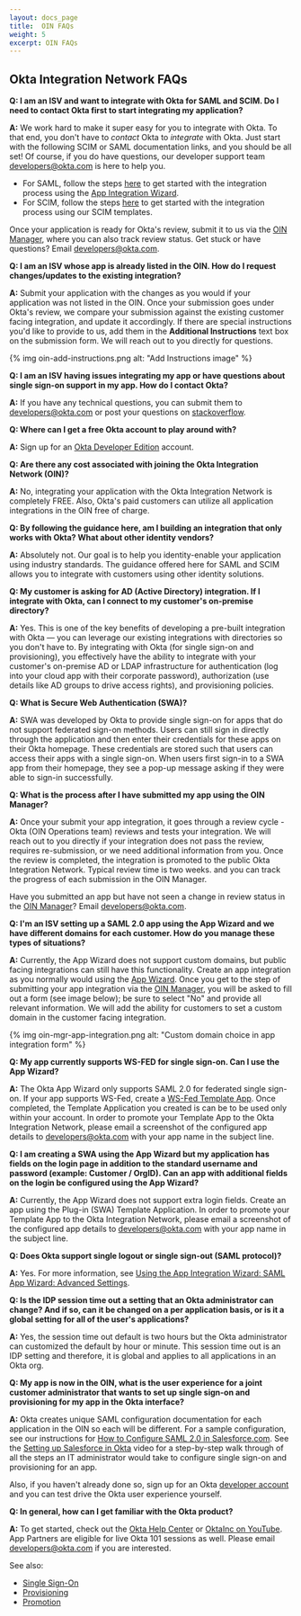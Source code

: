 ```yaml
---
layout: docs_page
title:  OIN FAQs
weight: 5
excerpt: OIN FAQs
---
```


## Okta Integration Network FAQs

**Q: I am an ISV and want to integrate with Okta for SAML and SCIM. Do I need to contact Okta first to start integrating my application?**

**A:** We work hard to make it super easy for you to integrate with Okta. To that end, you don't have to *contact* Okta to *integrate* with Okta. Just start with the following SCIM or SAML documentation links, and you should be all set! Of course, if you do have questions, our developer support team <developers@okta.com> is here to help you.

* For SAML, follow the steps [here](/use_cases/integrate_with_okta/sso-with-saml) to get started with the integration process using the [App Integration Wizard](https://help.okta.com/en/prod/Content/Topics/Apps/Apps_App_Integration_Wizard.htm).
* For SCIM, follow the steps [here](/standards/SCIM/#publishing-your-scim-based-provisioning-integration) to get started with the integration process using our SCIM templates.

Once your application is ready for Okta's review, submit it to us via the [OIN Manager](https://oinmanager.okta.com/), where you can also track review status. Get stuck or have questions? Email <developers@okta.com>.

**Q:  I am an ISV whose app is already listed in the OIN. How do I request changes/updates to the existing integration?**

**A:** Submit your application with the changes as you would if your application was not listed in the OIN. Once your submission goes under Okta's review, we compare your submission against the existing customer facing integration, and update it accordingly. If there are special instructions you'd like to provide to us, add them in the **Additional Instructions** text box on the submission form. We will reach out to you directly for questions.

{% img oin-add-instructions.png alt: "Add Instructions image" %}

**Q: I am an ISV having issues integrating my app or have questions about single sign-on support in my app. How do I contact Okta?**

**A:** If you have any technical questions, you can submit them to <developers@okta.com> or post your questions on [stackoverflow](https://stackoverflow.com).

**Q: Where can I get a free Okta account to play around with?**

**A:** Sign up for an [Okta Developer Edition](https://developer.okta.com/signup/) account.

**Q: Are there any cost associated with joining the Okta Integration Network (OIN)?**

**A:** No, integrating your application with the Okta Integration Network is completely FREE. Also, Okta's paid customers can utilize all application integrations in the OIN free of charge.

**Q: By following the guidance here, am I building an integration that only works with Okta? What about other identity vendors?**

**A:** Absolutely not. Our goal is to help you identity-enable your application using industry standards. The guidance offered here for SAML and SCIM allows you to integrate with customers using other identity solutions.

**Q: My customer is asking for AD (Active Directory) integration. If I integrate with Okta, can I connect to my customer's on-premise directory?**

**A:** Yes. This is one of the key benefits of developing a pre-built integration with Okta — you can leverage our existing integrations with directories so you don't have to. By integrating with Okta (for single sign-on and provisioning), you effectively have the ability to integrate with your customer's on-premise AD or LDAP infrastructure for authentication (log into your cloud app with their corporate password), authorization (use details like AD groups to drive access rights), and provisioning policies.

**Q: What is Secure Web Authentication (SWA)?**

**A:** SWA was developed by Okta to provide single sign-on for apps that do not support federated sign-on methods. Users can still sign in directly through the application and then enter their credentials for these apps on their Okta homepage. These credentials are stored such that users can access their apps with a single sign-on. When users first sign-in to a SWA app from their homepage, they see a pop-up message asking if they were able to sign-in successfully.

**Q: What is the process after I have submitted my app using the OIN Manager?**

**A:**  Once your submit your app integration, it goes through a review cycle - Okta (OIN Operations team) reviews and tests your integration. We will reach out to you directly if your integration does not pass the review, requires re-submission, or we need additional information from you. Once the review is completed, the integration is promoted to the public Okta Integration Network. Typical review time is two weeks. and you can track the progress of each submission in the OIN Manager.

Have you submitted an app but have not seen a change in review status in the [OIN Manager](https://oinmanager.okta.com)? Email <developers@okta.com>.

**Q: I'm an ISV setting up a SAML 2.0 app using the App Wizard and we have different domains for each customer. How do you manage these types of situations?**

**A:** Currently, the App Wizard does not support custom domains, but public facing integrations can still have this functionality. Create an app integration as you normally would using the [App Wizard](https://help.okta.com/en/prod/Content/Topics/Apps/Apps_App_Integration_Wizard.htm). Once you get to the step of submitting your app integration via the [OIN Manager](https://oinmanager.okta.com), you will be asked to fill out a form (see image below); be sure to select "No" and provide all relevant information. We will add the ability for customers to set a custom domain in the customer facing integration.

{% img oin-mgr-app-integration.png alt: "Custom domain choice in app integration form" %}

**Q: My app currently supports WS-FED for single sign-on. Can I use the App Wizard?**

**A:** The Okta App Wizard only supports SAML 2.0 for federated single sign-on. If your app supports WS-Fed, create a [WS-Fed Template App](https://help.okta.com/en/prod/Content/Topics/Apps/Apps_Configure_Okta%20Template_WS_Federation.htm). Once completed, the Template Application you created is can be to be used only within your account. In order to promote your Template App to the Okta Integration Network, please email a screenshot of the configured app details to <developers@okta.com> with your app name in the subject line.

**Q: I am creating a SWA using the App Wizard but my application has fields on the login page in addition to the standard username and password (example: Customer / OrgID). Can an app with additional fields on the login be configured using the App Wizard?**

**A:** Currently, the App Wizard does not support extra login fields. Create an app using the Plug-in (SWA) Template Application. In order to promote your Template App to the Okta Integration Network, please email a screenshot of the configured app details to <developers@okta.com> with your app name in the subject line.

**Q: Does Okta support single logout or single sign-out (SAML protocol)?**

**A:** Yes. For more information, see [Using the App Integration Wizard: SAML App Wizard: Advanced Settings](https://help.okta.com/en/prod/Content/Topics/Apps/Apps_App_Integration_Wizard.htm).


**Q: Is the IDP session time out a setting that an Okta administrator can change? And if so, can it be changed on a per application basis, or is it a global setting for all of the user's applications?**

**A:** Yes, the session time out default is two hours but the Okta administrator can customized the default by hour or minute. This session time out is an IDP setting and therefore, it is global and applies to all applications in an Okta org.

**Q: My app is now in the OIN, what is the user experience for a joint customer administrator that wants to set up single sign-on and provisioning for my app in the Okta interface?**

**A:** Okta creates unique SAML configuration documentation for each application in the OIN so each will be different. For a sample configuration, see our instructions for [How to Configure SAML 2.0 in Salesforce.com](http://saml-doc.okta.com/SAML_Docs/How-to-Configure-SAML-2.0-in-Salesforce.html). See the [Setting up Salesforce in Okta](https://support.okta.com/help/articles/Knowledge_Article/Setting-Up-Salesforce-in-Okta) video for a step-by-step walk through of all the steps an IT administrator would take to configure single sign-on and provisioning for an app.

Also, if you haven't already done so, sign up for an Okta [developer account](https://developer.okta.com/signup/) and you can test drive the Okta user experience yourself.

**Q: In general, how can I get familiar with the Okta product?**

**A:** To get started, check out the [Okta Help Center](https://help.okta.com) or [OktaInc on YouTube](https://www.youtube.com/user/OktaInc). App Partners are eligible for live Okta 101 sessions as well. Please email <developers@okta.com> if you are interested.

See also:

* [Single Sign-On](/use_cases/integrate_with_okta/sso-with-saml)
* [Provisioning](/use_cases/integrate_with_okta/provisioning)
* [Promotion](/use_cases/integrate_with_okta/promotion)